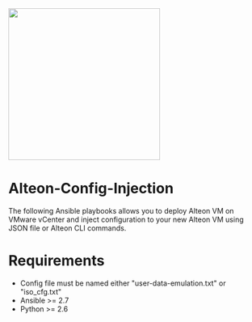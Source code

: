 <img src="https://www.radware.com/RadwareSite/MediaLibraries/Images/logo.svg" width="300px">

# Alteon-Config-Injection
The following Ansible playbooks allows you to deploy Alteon VM on VMware vCenter and inject configuration to your new Alteon VM using JSON file or Alteon CLI commands.

# Requirements
-	Config file must be named either "user-data-emulation.txt" or "iso_cfg.txt"
- Ansible >= 2.7
- Python >= 2.6
